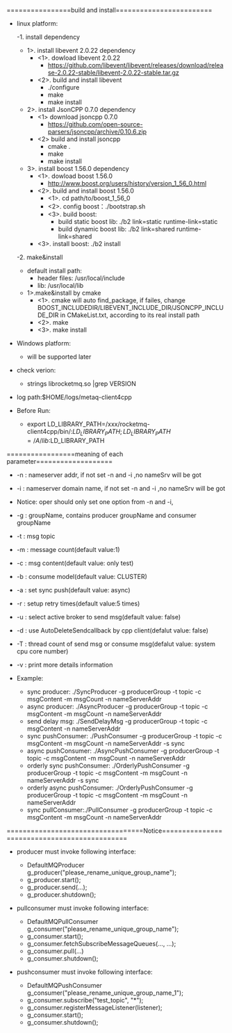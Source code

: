 ================build and install========================
- linux platform:

  -1. install dependency
	- 1>. install libevent 2.0.22 dependency
	  - <1>. dowload libevent 2.0.22
	    - https://github.com/libevent/libevent/releases/download/release-2.0.22-stable/libevent-2.0.22-stable.tar.gz
	  - <2>. build and install libevent
	    - ./configure
	    - make
	    - make install 
	- 2>. install JsonCPP 0.7.0 dependency
  	  - <1> download jsoncpp 0.7.0
	    - https://github.com/open-source-parsers/jsoncpp/archive/0.10.6.zip
	  - <2> build and install jsoncpp
	    - cmake .
	    - make
	    - make install
	- 3>. install boost 1.56.0 dependency
	  - <1>. dowload boost 1.56.0
	    - http://www.boost.org/users/history/version_1_56_0.html
	  - <2>. build and install boost 1.56.0
	    - <1>. cd path/to/boost_1_56_0
	    - <2>. config boost：./bootstrap.sh
	    - <3>. build boost:     
	      - build static boost lib: ./b2 link=static runtime-link=static
	      - build dynamic boost lib: ./b2 link=shared runtime-link=shared
	  - <3>. install boost: ./b2 install
    
  -2. make&install
  	- default install path:
		- header files: /usr/local/include
		- lib: /usr/local/lib
    - 1>.make&install by cmake	
        - <1>. cmake will auto find_package, if failes, change BOOST_INCLUDEDIR/LIBEVENT_INCLUDE_DIR/JSONCPP_INCLUDE_DIR in CMakeList.txt, according to its real install path
        - <2>. make
        - <3>. make install
	
- Windows platform:
  - will be supported later



- check verion:
  - strings librocketmq.so |grep VERSION

- log path:$HOME/logs/metaq-client4cpp

- Before Run:
  - export LD_LIBRARY_PATH=/xxx/rocketmq-client4cpp/bin/:$LD_LIBRARY_PATH;LD_LIBRARY_PATH=/A/lib:$LD_LIBRARY_PATH

=================meaning of each parameter===================
- -n	: nameserver addr, if not set -n and -i ,no nameSrv will be got
- -i	: nameserver domain name,  if not set -n and -i ,no nameSrv will be got
- Notice: oper should only set one option from -n and -i, 
- -g	: groupName, contains producer groupName and consumer groupName
- -t	: msg topic
- -m	: message count(default value:1)
- -c 	: msg content(default value: only test)
- -b	: consume model(default value: CLUSTER)
- -a	: set sync push(default value: async)
- -r	: setup retry times(default value:5 times)
- -u	: select active broker to send msg(default value: false)
- -d	: use AutoDeleteSendcallback by cpp client(defalut value: false)
- -T	: thread count of send msg or consume msg(defalut value: system cpu core number)
- -v 	: print more details information

- Example:
  - sync producer: ./SyncProducer -g producerGroup -t topic -c msgContent -m msgCount -n nameServerAddr
  - async producer: ./AsyncProducer  -g producerGroup -t topic -c msgContent -m msgCount -n nameServerAddr 
  - send delay msg: ./SendDelayMsg  -g producerGroup -t topic -c msgContent -n nameServerAddr
  - sync pushConsumer: ./PushConsumer  -g producerGroup -t topic -c msgContent -m msgCount -n nameServerAddr -s sync
  - async pushConsumer: ./AsyncPushConsumer  -g producerGroup -t topic -c msgContent -m msgCount -n nameServerAddr
  - orderly sync pushConsumer:  ./OrderlyPushConsumer -g producerGroup -t topic -c msgContent -m msgCount -n nameServerAddr -s sync
  - orderly async pushConsumer: ./OrderlyPushConsumer -g producerGroup -t topic -c msgContent -m msgCount -n nameServerAddr
  - sync pullConsumer:./PullConsumer  -g producerGroup -t topic -c msgContent -m msgCount -n nameServerAddr 

==================================Notice=============================================
- producer must invoke following interface:
  - DefaultMQProducer g_producer("please_rename_unique_group_name");
  - g_producer.start();
  - g_producer.send(...);
  - g_producer.shutdown();

- pullconsumer must invoke following interface:
  - DefaultMQPullConsumer     g_consumer("please_rename_unique_group_name");
  - g_consumer.start();
  - g_consumer.fetchSubscribeMessageQueues(..., ...);
  - g_consumer.pull(...)
  - g_consumer.shutdown();

- pushconsumer must invoke following interface:
  - DefaultMQPushConsumer g_consumer("please_rename_unique_group_name_1");
  - g_consumer.subscribe("test_topic", "*");
  - g_consumer.registerMessageListener(listener);
  - g_consumer.start();
  - g_consumer.shutdown();

